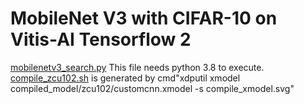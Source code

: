 # MobileNet V3 with CIFAR-10 on Vitis-AI Tensorflow 2

[mobilenetv3_search.py](mobilenetv3_search.py)  This file needs python 3.8 to execute.<br />
[compile_zcu102.sh](compile_zcu102.sh)  is generated by cmd"xdputil xmodel compiled_model/zcu102/customcnn.xmodel -s compile_xmodel.svg"
